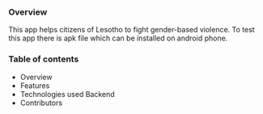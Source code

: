 ### Overview ###
This app helps citizens of Lesotho to fight gender-based violence.
To test this app there is apk file which can be installed on android phone.

### Table of contents ###

- Overview
- Features
- Technologies used
    Backend
- Contributors
